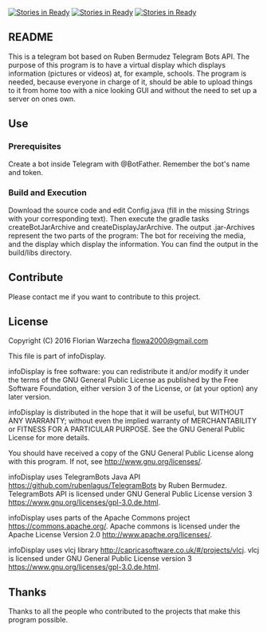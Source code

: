 [![Stories in Ready](https://badge.waffle.io/liketechnik/infoDisplay.png?label=ready&title=Ready)](https://waffle.io/liketechnik/infoDisplay)
[![Stories in Ready](https://badge.waffle.io/liketechnik/infoDisplay.png?label=ready&title=Ready)](https://waffle.io/liketechnik/infoDisplay)
[![Stories in Ready](https://badge.waffle.io/liketechnik/infoDisplay.png?label=ready&title=Ready)](https://waffle.io/liketechnik/infoDisplay)
## README ##

This is a telegram bot based on Ruben Bermudez Telegram Bots API. 
The purpose of this program is to have a virtual display which displays
information (pictures or videos) at, for example, schools.
The program is needed, because everyone in charge of it, should be able
to upload things to it from home too with a nice looking GUI and 
without the need to set up a server on ones own.

## Use ##

### Prerequisites ###

Create a bot inside Telegram with @BotFather. Remember the bot's name and token.

### Build and Execution ###

Download the source code and edit Config.java (fill in the missing Strings with your corresponding text). Then execute the gradle tasks createBotJarArchive
and createDisplayJarArchive. The output .jar-Archives represent the 
two parts of the program: The bot for receiving the media, and the display
which display the information. You can find the output in the build/libs
directory.

## Contribute ##

Please contact me if you want to contribute to this project.

## License ##

 Copyright (C) 2016  Florian Warzecha <flowa2000@gmail.com>
 
This file is part of infoDisplay.

infoDisplay is free software: you can redistribute it and/or modify
it under the terms of the GNU General Public License as published by
the Free Software Foundation, either version 3 of the License, or
(at your option) any later version.

infoDisplay is distributed in the hope that it will be useful,
but WITHOUT ANY WARRANTY; without even the implied warranty of
MERCHANTABILITY or FITNESS FOR A PARTICULAR PURPOSE.  See the
GNU General Public License for more details.

You should have received a copy of the GNU General Public License
along with this program.  If not, see <http://www.gnu.org/licenses/>.

infoDisplay uses TelegramBots Java API <https://github.com/rubenlagus/TelegramBots> by Ruben Bermudez.
TelegramBots API is licensed under GNU General Public License version 3 <https://www.gnu.org/licenses/gpl-3.0.de.html>.

infoDisplay uses parts of the Apache Commons project <https://commons.apache.org/>.
Apache commons is licensed under the Apache License Version 2.0 <http://www.apache.org/licenses/>.

infoDisplay uses vlcj library <http://capricasoftware.co.uk/#/projects/vlcj>.
vlcj is licensed under GNU General Public License version 3 <https://www.gnu.org/licenses/gpl-3.0.de.html>.

## Thanks ##

Thanks to all the people who contributed to the projects that make this
program possible.

